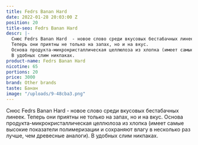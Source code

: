 ```yaml
---
title: Fedrs Banan Hard
date: 2022-01-28 20:03:00 Z
position: 20
title-seo: Fedrs Banan Hard
descr: |-
  Снюс Fedrs Banan Hard  - новое слово среди вкусовых бестабачных линеек.
  Теперь они приятны не только на запах, но и на вкус.
  Основа продукта-микрокристаллическая целлюлоза из хлопка (имеет самые высокие показатели полимеризации и сохраняют влагу в несколько раз лучше, чем древесные аналоги).
  В удобных слим никпаках.
product-name: Fedrs Banan Hard
nicotine: 65
portions: 20
price: 3000
brand: Other brands
taste: Банан
image: "/uploads/9-48cba3.png"
---
```


Снюс Fedrs Banan Hard  - новое слово среди вкусовых бестабачных линеек.
Теперь они приятны не только на запах, но и на вкус.
Основа продукта-микрокристаллическая целлюлоза из хлопка (имеет самые высокие показатели полимеризации и сохраняют влагу в несколько раз лучше, чем древесные аналоги).
В удобных слим никпаках.